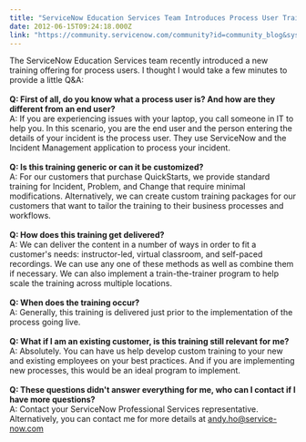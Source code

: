 ```yaml
---
title: "ServiceNow Education Services Team Introduces Process User Training Program"
date: 2012-06-15T09:24:18.000Z
link: "https://community.servicenow.com/community?id=community_blog&sys_id=857c22e1dbd0dbc01dcaf3231f9619e5"
---
```

<p>The ServiceNow Education Services team recently introduced a new training offering for process users. I thought I would take a few minutes to provide a little Q&amp;A:<br/><br/><strong>Q: First of all, do you know what a process user is? And how are they different from an end user?</strong><br/>A: If you are experiencing issues with your laptop, you call someone in IT to help you. In this scenario, you are the end user and the person entering the details of your incident is the process user. They use ServiceNow and the Incident Management application to process your incident.<br/><br/><strong>Q: Is this training generic or can it be customized?</strong><br/>A: For our customers that purchase QuickStarts, we provide standard training for Incident, Problem, and Change that require minimal modifications. Alternatively, we can create custom training packages for our customers that want to tailor the training to their business processes and workflows.<br/><br/><strong>Q: How does this training get delivered?</strong><br/>A: We can deliver the content in a number of ways in order to fit a customer's needs: instructor-led, virtual classroom, and self-paced recordings. We can use any one of these methods as well as combine them if necessary. We can also implement a train-the-trainer program to help scale the training across multiple locations.<br/><br/><strong>Q: When does the training occur?</strong><br/>A: Generally, this training is delivered just prior to the implementation of the process going live.<br/><br/><strong>Q: What if I am an existing customer, is this training still relevant for me?</strong><br/>A: Absolutely. You can have us help develop custom training to your new and existing employees on your best practices. And if you are implementing new processes, this would be an ideal program to implement.<br/><br/><strong>Q: These questions didn't answer everything for me, who can I contact if I have more questions?</strong><br/><span>A: Contact your ServiceNow Professional Services representative. Alternatively, you can contact me for more details at </span><a title="k-email-small" class="jive-link-email-small" href="mailto:andy.ho@service-now.com">andy.ho@service-now.com</a></p>